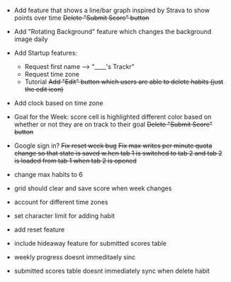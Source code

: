 - Add feature that shows a line/bar graph inspired by Strava to show points over time
~~Delete "Submit Score" button~~
- Add "Rotating Background" feature which changes the background image daily
- Add Startup features:
    - Request first name --> "____'s Trackr"
    - Request time zone
    - Tutorial
~~Add "Edit" button which users are able to delete habits (just the edit icon)~~
- Add clock based on time zone
- Goal for the Week: score cell is highlighted different color based on whether or not they are on track to their goal
~~Delete "Submit Score" button~~
- Google sign in?
~~Fix reset week bug~~
~~Fix max writes per minute quota~~
    ~~change so that state is saved w.hen tab 1 is switched to tab 2 and tab 2 is loaded from tab 1 when tab 2 is opened~~
- change max habits to 6
- grid should clear and save score when week changes
- account for different time zones


- set character limit for adding habit
- add reset feature
- include hideaway feature for submitted scores table
- weekly progress doesnt immeditaely sinc
- submitted scores table doesnt immediately sync when delete habit